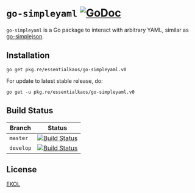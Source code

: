 # `go-simpleyaml` [![GoDoc](https://godoc.org/pkg.re/essentialkaos/go-simpleyaml.v0?status.svg)](https://godoc.org/pkg.re/essentialkaos/go-simpleyaml.v0)

`go-simpleyaml` is a Go package to interact with arbitrary YAML, similar as [go-simplejson](https://github.com/bitly/go-simplejson).

## Installation

```
go get pkg.re/essentialkaos/go-simpleyaml.v0
```

For update to latest stable release, do:

```
go get -u pkg.re/essentialkaos/go-simpleyaml.v0
```

## Build Status

| Branch | Status |
|------------|--------|
| `master` | [![Build Status](https://travis-ci.org/essentialkaos/go-simpleyaml.svg?branch=master)](https://travis-ci.org/essentialkaos/go-simpleyaml) |
| `develop` | [![Build Status](https://travis-ci.org/essentialkaos/go-simpleyaml.svg?branch=develop)](https://travis-ci.org/essentialkaos/go-simpleyaml) |

## License

[EKOL](https://essentialkaos.com/ekol)
